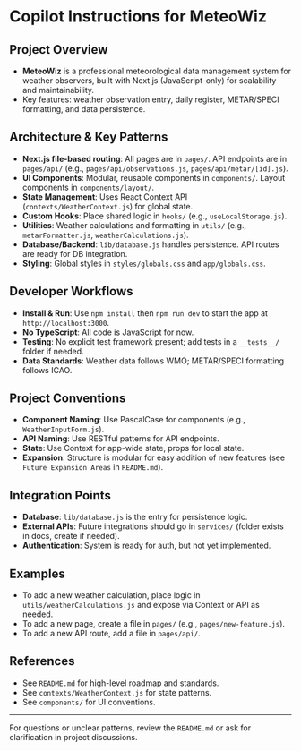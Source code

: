 # Copilot Instructions for MeteoWiz

## Project Overview
- **MeteoWiz** is a professional meteorological data management system for weather observers, built with Next.js (JavaScript-only) for scalability and maintainability.
- Key features: weather observation entry, daily register, METAR/SPECI formatting, and data persistence.

## Architecture & Key Patterns
- **Next.js file-based routing**: All pages are in `pages/`. API endpoints are in `pages/api/` (e.g., `pages/api/observations.js`, `pages/api/metar/[id].js`).
- **UI Components**: Modular, reusable components in `components/`. Layout components in `components/layout/`.
- **State Management**: Uses React Context API (`contexts/WeatherContext.js`) for global state.
- **Custom Hooks**: Place shared logic in `hooks/` (e.g., `useLocalStorage.js`).
- **Utilities**: Weather calculations and formatting in `utils/` (e.g., `metarFormatter.js`, `weatherCalculations.js`).
- **Database/Backend**: `lib/database.js` handles persistence. API routes are ready for DB integration.
- **Styling**: Global styles in `styles/globals.css` and `app/globals.css`.

## Developer Workflows
- **Install & Run**: Use `npm install` then `npm run dev` to start the app at `http://localhost:3000`.
- **No TypeScript**: All code is JavaScript for now.
- **Testing**: No explicit test framework present; add tests in a `__tests__/` folder if needed.
- **Data Standards**: Weather data follows WMO; METAR/SPECI formatting follows ICAO.

## Project Conventions
- **Component Naming**: Use PascalCase for components (e.g., `WeatherInputForm.js`).
- **API Naming**: Use RESTful patterns for API endpoints.
- **State**: Use Context for app-wide state, props for local state.
- **Expansion**: Structure is modular for easy addition of new features (see `Future Expansion Areas` in `README.md`).

## Integration Points
- **Database**: `lib/database.js` is the entry for persistence logic.
- **External APIs**: Future integrations should go in `services/` (folder exists in docs, create if needed).
- **Authentication**: System is ready for auth, but not yet implemented.

## Examples
- To add a new weather calculation, place logic in `utils/weatherCalculations.js` and expose via Context or API as needed.
- To add a new page, create a file in `pages/` (e.g., `pages/new-feature.js`).
- To add a new API route, add a file in `pages/api/`.

## References
- See `README.md` for high-level roadmap and standards.
- See `contexts/WeatherContext.js` for state patterns.
- See `components/` for UI conventions.

---
For questions or unclear patterns, review the `README.md` or ask for clarification in project discussions.
